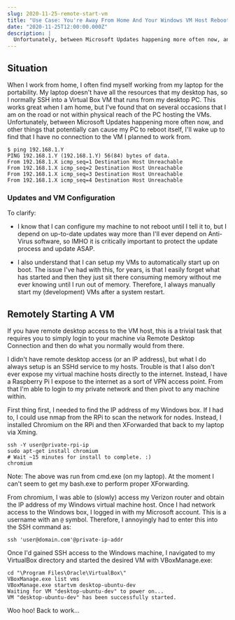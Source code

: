 ```yaml
---
slug: 2020-11-25-remote-start-vm
title: "Use Case: You're Away From Home And Your Windows VM Host Reboots"
date: "2020-11-25T12:00:00.000Z"
description: |
  Unfortunately, between Microsoft Updates happening more often now, and other things that potentially can cause my PC to reboot itself, I'll wake up to find that I have no connection to the VM I planned to work from.
---
```


## Situation

When I work from home, I often find myself working from my laptop for the portability. My laptop doesn't have all the resources that my desktop has, so I normally SSH into a Virtual Box VM that runs from my desktop PC. This works great when I am home, but I've found that on several occasions that I am on the road or not within physical reach of the PC hosting the VMs. Unfortunately, between Microsoft Updates happening more often now, and other things that potentially can cause my PC to reboot itself, I'll wake up to find that I have no connection to the VM I planned to work from.

<!--truncate-->

```
$ ping 192.168.1.Y
PING 192.168.1.Y (192.168.1.Y) 56(84) bytes of data.
From 192.168.1.X icmp_seq=1 Destination Host Unreachable
From 192.168.1.X icmp_seq=2 Destination Host Unreachable
From 192.168.1.X icmp_seq=3 Destination Host Unreachable
From 192.168.1.X icmp_seq=4 Destination Host Unreachable
```

### Updates and VM Configuration

To clarify:

- I know that I can configure my machine to not reboot until I tell it to, but I depend on up-to-date updates way more than I'll ever depend on Anti-Virus software, so IMHO it is critically important to protect the update process and update ASAP.

- I also understand that I can setup my VMs to automatically start up on boot. The issue I've had with this, for years, is that I easily forget what has started and then they just sit there consuming memory without me ever knowing until I run out of memory. Therefore, I always manually start my (development) VMs after a system restart.

## Remotely Starting A VM

If you have remote desktop access to the VM host, this is a trivial task that requires you to simply login to your machine via Remote Desktop Connection and then do what you normally would from there.

I didn't have remote desktop access (or an IP address), but what I do always setup is an SSHd service to my hosts. Trouble is that I also don't ever expose my virtual machine hosts directly to the internet. Instead, I have a Raspberry Pi I expose to the internet as a sort of VPN access point. From that I'm able to login to my private network and then pivot to any machine within.

First thing first, I needed to find the IP address of my Windows box. If I had to, I could use nmap from the RPi to scan the network for nodes. Instead, I installed Chromium on the RPi and then XForwarded that back to my laptop via Xming.

```
ssh -Y user@private-rpi-ip
sudo apt-get install chromium
# Wait ~15 minutes for install to complete. :)
chromium
```

Note: The above was run from cmd.exe (on my laptop). At the moment I can't seem to get my bash.exe to perform proper XForwarding.

From chromium, I was able to (slowly) access my Verizon router and obtain the IP address of my Windows virtual machine host. Once I had network access to the Windows box, I logged in with my Microsoft account. This is a username with an `@` symbol. Therefore, I annoyingly had to enter this into the SSH command as:

```
ssh 'user@domain.com'@private-ip-addr
```

Once I'd gained SSH access to the Windows machine, I navigated to my VirtualBox directory and started the desired VM with VBoxManage.exe:

```
cd "\Program Files\Oracle\VirtualBox\"
VBoxManage.exe list vms
VBoxManage.exe startvm desktop-ubuntu-dev
Waiting for VM "desktop-ubuntu-dev" to power on...
VM "desktop-ubuntu-dev" has been successfully started.
```

Woo hoo! Back to work...
